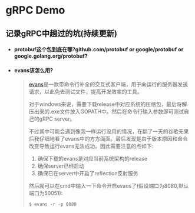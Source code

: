 # gRPC Demo

<h2>记录gRPC中趟过的坑(持续更新)</h2>


- <h4>protobuf这个包到底在哪?github.com/protobuf or google/protobuf or google.golang.org/protobuf?</h4>

- <h4>evans该怎么用?</h4>
  
  > [evans](https://github.com/ktr0731/evans)是一款带命令行补全的交互式客户端，用于向运行的服务器发送请求，以此免去测试文件，提高开发效率的工具。
  >
  > 对于windows来说，需要下载release中对应系统的压缩包，最后将解压出来的.exe文件放入GOPATH中。然后在命令行输入参数即可测试自己的gRPC server。
  >
  > 不过其中可能会遇到像我一样运行没用的情况，在翻了一天的谷歌无果后我仔细地看了evans中的方方面面。最后发现是由于版本原因和命令改变导致运行evans无法成功。因此需要注意的点如下:
  >
  > 1. 确保下载的evans是对应当前系统架构的release
  > 2. 确保server已经启动
  > 3. 确保已在server中开启了reflection反射服务
  >
  > 然后就可以在cmd中输入一下命令开启evans了(假设端口为8080,默认端口为50051):
  >
  > `$ evans -r -p 8080`

